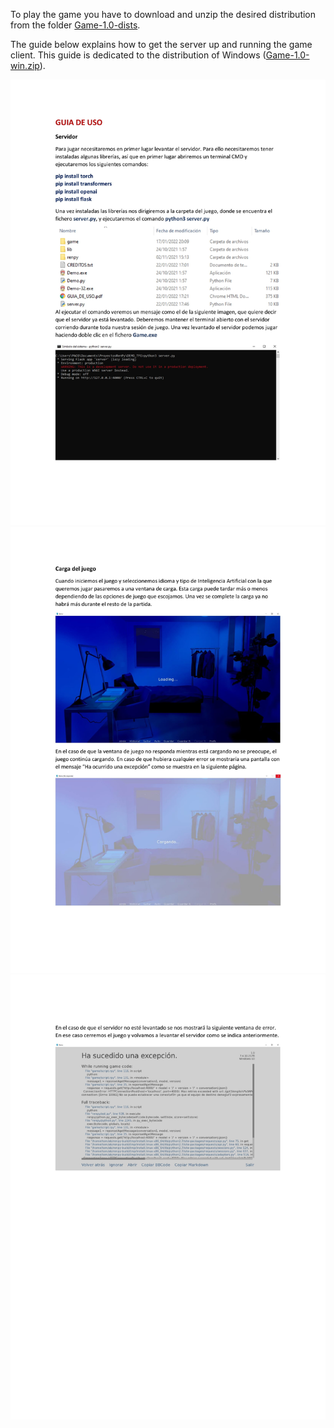 To play the game you have to download and unzip the desired distribution from the folder [Game-1.0-dists](https://github.com/FrancescBellido/TFG_NarrativaDigital/tree/main/Game-1.0-dists).

The guide below explains how to get the server up and running the game client. This guide is dedicated to the distribution of Windows ([Game-1.0-win.zip](https://github.com/FrancescBellido/TFG_NarrativaDigital/blob/main/Game-1.0-dists/Game-1.0-win.zip)).

![User Guide - Page 1](https://github.com/FrancescBellido/TFG_NarrativaDigital/blob/main/RenpyProject/guia-images/GUIA_DE_USO-1.jpg?raw=true)
![User Guide - Page 2](https://github.com/FrancescBellido/TFG_NarrativaDigital/blob/main/RenpyProject/guia-images/GUIA_DE_USO-2.jpg?raw=true)
![User Guide - Page 3](https://github.com/FrancescBellido/TFG_NarrativaDigital/blob/main/RenpyProject/guia-images/GUIA_DE_USO-3.jpg?raw=true)
